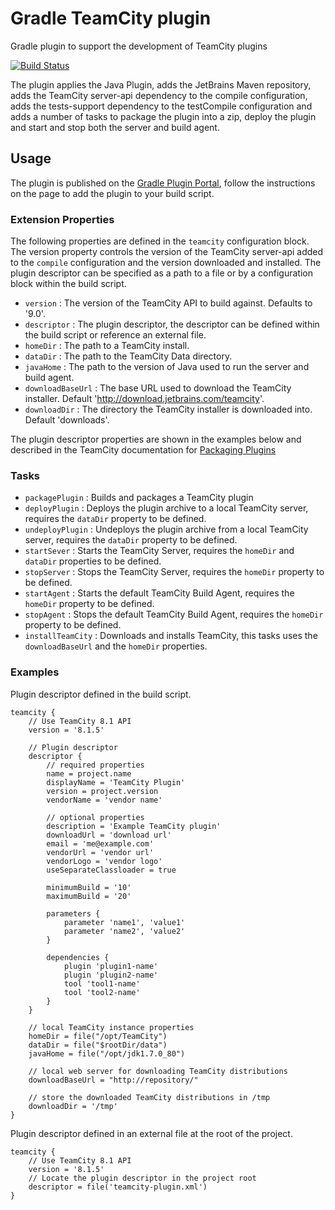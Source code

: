 # Gradle TeamCity plugin

Gradle plugin to support the development of TeamCity plugins

[![Build Status](https://travis-ci.org/rodm/gradle-teamcity-plugin.svg?branch=master)](https://travis-ci.org/rodm/gradle-teamcity-plugin)

The plugin applies the Java Plugin, adds the JetBrains Maven repository, adds the TeamCity server-api dependency
to the compile configuration, adds the tests-support dependency to the testCompile configuration and adds a number of
tasks to package the plugin into a zip, deploy the plugin and start and stop both the server and build agent.

## Usage

The plugin is published on the [Gradle Plugin Portal](https://plugins.gradle.org/plugin/com.github.rodm.teamcity), follow
the instructions on the page to add the plugin to your build script. 

### Extension Properties

The following properties are defined in the `teamcity` configuration block. The version property controls the version of
the TeamCity server-api added to the `compile` configuration and the version downloaded and installed. The plugin
descriptor can be specified as a path to a file or by a configuration block within the build script.

* `version` : The version of the TeamCity API to build against. Defaults to '9.0'.
* `descriptor` : The plugin descriptor, the descriptor can be defined within the build script or reference an external file.  
* `homeDir` : The path to a TeamCity install.
* `dataDir` : The path to the TeamCity Data directory.
* `javaHome` : The path to the version of Java used to run the server and build agent.
* `downloadBaseUrl` : The base URL used to download the TeamCity installer. Default 'http://download.jetbrains.com/teamcity'.
* `downloadDir` : The directory the TeamCity installer is downloaded into. Default 'downloads'.

The plugin descriptor properties are shown in the examples below and described in the TeamCity documentation for [Packaging Plugins](https://confluence.jetbrains.com/display/TCD9/Plugins+Packaging#PluginsPackaging-PluginDescriptor)  

### Tasks

* `packagePlugin` : Builds and packages a TeamCity plugin
* `deployPlugin` : Deploys the plugin archive to a local TeamCity server, requires the `dataDir` property to be defined.
* `undeployPlugin` : Undeploys the plugin archive from a local TeamCity server, requires the `dataDir` property to be defined.
* `startSever` : Starts the TeamCity Server, requires the `homeDir` and `dataDir` properties to be defined.
* `stopServer` : Stops the TeamCity Server, requires the `homeDir` property to be defined.
* `startAgent` : Starts the default TeamCity Build Agent, requires the `homeDir` property to be defined.
* `stopAgent` : Stops the default TeamCity Build Agent, requires the `homeDir` property to be defined.
* `installTeamCity` : Downloads and installs TeamCity, this tasks uses the `downloadBaseUrl` and the `homeDir` properties.

### Examples

Plugin descriptor defined in the build script.
```
teamcity {
    // Use TeamCity 8.1 API 
    version = '8.1.5'

    // Plugin descriptor
    descriptor {
        // required properties
        name = project.name
        displayName = 'TeamCity Plugin'        
        version = project.version
        vendorName = 'vendor name'
        
        // optional properties
        description = 'Example TeamCity plugin'
        downloadUrl = 'download url'
        email = 'me@example.com'
        vendorUrl = 'vendor url'
        vendorLogo = 'vendor logo'
        useSeparateClassloader = true
        
        minimumBuild = '10'
        maximumBuild = '20'

        parameters {
            parameter 'name1', 'value1'
            parameter 'name2', 'value2'
        }
        
        dependencies {
            plugin 'plugin1-name'
            plugin 'plugin2-name'
            tool 'tool1-name'
            tool 'tool2-name'
        }
    }
            
    // local TeamCity instance properties        
    homeDir = file("/opt/TeamCity")
    dataDir = file("$rootDir/data")
    javaHome = file("/opt/jdk1.7.0_80")
    
    // local web server for downloading TeamCity distributions 
    downloadBaseUrl = "http://repository/"
    
    // store the downloaded TeamCity distributions in /tmp
    downloadDir = '/tmp'
}
```

Plugin descriptor defined in an external file at the root of the project.
```
teamcity {
    // Use TeamCity 8.1 API 
    version = '8.1.5'
    // Locate the plugin descriptor in the project root
    descriptor = file('teamcity-plugin.xml')
}
```
